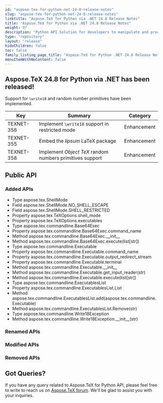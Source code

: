 ```yaml
---
id: "aspose-tex-for-python-net-24-8-release-notes"
slug: "aspose-tex-for-python-net-24-8-release-notes"
linktitle: "Aspose.TeX for Python via .NET 24.8 Release Notes"
title: "Aspose.TeX for Python via .NET 24.8 Release Notes"
weight: 97
description: "Python API Solution for developers to manipulate and process TeX and LaTeX files. Release Notes of Aspose.TeX API solution for Python | Release 2024.08"
type: "repository"
layout: "release"
hideChildren: false
toc: false
family_listing_page_title: "Aspose.TeX for Python .NET 24.8 Release Notes"
menuItemWithNoContent: false
---
```


## Aspose.TeX 24.8 for Python via .NET has been released!

Support for `\write18` and random number primitives have been implemented.

| Key | Summary | Category |
|---|---|---|
| TEXNET-356 | Implement `\write18` support in restricted mode | Enhancement |
| TEXNET-355 | Embed the *lipsum* LaTeX package | Enhancement |
| TEXNET-358 | Implement *Object TeX* random numbers primitives support | Enhancement |

## Public API

### Added APIs

 * Type aspose.tex.ShellMode
 * Field aspose.tex.ShellMode.NO_SHELL_ESCAPE
 * Field aspose.tex.ShellMode.SHELL_RESTRICTED
 * Property aspose.tex.TeXOptions.shell_mode
 * Property aspose.tex.TeXOptions.executables
 * Type aspose.tex.commandline.Base64Exec
 * Property aspose.tex.commandline.Base64Exec.command_name
 * Method aspose.tex.commandline.Base64Exec.\_\_init\_\_
 * Method aspose.tex.commandline.Base64Exec.execute(list[str])
 * Type aspose.tex.commandline.Executable
 * Property aspose.tex.commandline.Executable.command_name
 * Property aspose.tex.commandline.Executable.output_redirect_stream
 * Property aspose.tex.commandline.Executable.terminal
 * Method aspose.tex.commandline.Executable.\_\_init\_\_
 * Method aspose.tex.commandline.Executable.get_input_reader(str)
 * Method aspose.tex.commandline.Executable.execute(list[str])
 * Type aspose.tex.commandline.ExecutablesList
 * Property aspose.tex.commandline.ExecutablesList.List
 * Method aspose.tex.commandline.ExecutablesList.add(aspose.tex.commandline.Executable)
 * Method aspose.tex.commandline.ExecutablesList.Remove(str)
 * Type aspose.tex.commandline.Write18Exception
 * Method aspose.tex.commandline.Write18Exception.\_\_init\_\_(str)

### Renamed APIs

### Modified APIs

### Removed APIs

## Got Queries?
If you have any query related to Aspose.TeX for Python API, please feel free to write to reach us on [Aspose.TeX forum](https://forum.aspose.com/c/tex/). We'll be glad to assist you with your inquiries.
